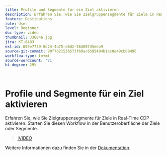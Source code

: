 ```yaml
---
title: Profile und Segmente für ein Ziel aktivieren
description: Erfahren Sie, wie Sie Zielgruppensegmente für Ziele in Real-Time CDP aktivieren.  Starten Sie diesen Workflow in der Benutzeroberfläche der Ziele oder Segmente.
feature: Destinations
role: User
level: Beginner
doc-type: video
thumbnail: 336046.jpg
jira: KT-8483
exl-id: 659e7739-8d24-4b75-a0d2-56d087d5eea9
source-git-commit: 90f7621536573f60ac6585404b1ac0e49cb08496
workflow-type: tm+mt
source-wordcount: '71'
ht-degree: 29%

---
```


# Profile und Segmente für ein Ziel aktivieren

Erfahren Sie, wie Sie Zielgruppensegmente für Ziele in Real-Time CDP aktivieren.  Starten Sie diesen Workflow in der Benutzeroberfläche der Ziele oder Segmente.

>[!VIDEO](https://video.tv.adobe.com/v/336046/?quality=12&learn=on)

Weitere Informationen dazu finden Sie in der [Dokumentation](https://experienceleague.adobe.com/docs/experience-platform/destinations/ui/activate/activation-overview.html).
